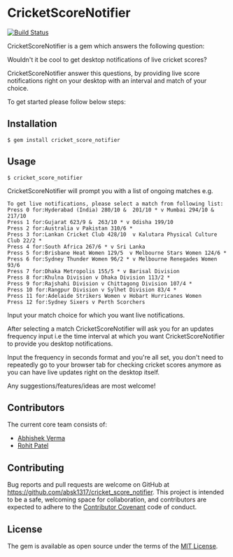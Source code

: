 # CricketScoreNotifier
[![Build Status](https://api.travis-ci.org/absk1317/cricket-score-notifier.svg?branch=master)](http://travis-ci.org/absk1317/cricket-score-notifier)

CricketScoreNotifier is a gem which answers the following question:

Wouldn't it be cool to get desktop notifications of live cricket scores?

CricketScoreNotifier answer this questions, by providing live score notifications right on your desktop with an interval and match of your choice.

To get started please follow below steps:


## Installation

    $ gem install cricket_score_notifier

## Usage

    $ cricket_score_notifier
    
CricketScoreNotifier will prompt you with a list of ongoing matches e.g.

    To get live notifications, please select a match from following list:
    Press 0 for:Hyderabad (India) 280/10 &  201/10 * v Mumbai 294/10 &  217/10
    Press 1 for:Gujarat 623/9 &  263/10 * v Odisha 199/10
    Press 2 for:Australia v Pakistan 310/6 *
    Press 3 for:Lankan Cricket Club 428/10  v Kalutara Physical Culture Club 22/2 *
    Press 4 for:South Africa 267/6 * v Sri Lanka
    Press 5 for:Brisbane Heat Women 129/5  v Melbourne Stars Women 124/6 *
    Press 6 for:Sydney Thunder Women 96/2 * v Melbourne Renegades Women 93/6
    Press 7 for:Dhaka Metropolis 155/5 * v Barisal Division
    Press 8 for:Khulna Division v Dhaka Division 113/2 *
    Press 9 for:Rajshahi Division v Chittagong Division 107/4 *
    Press 10 for:Rangpur Division v Sylhet Division 83/4 *
    Press 11 for:Adelaide Strikers Women v Hobart Hurricanes Women
    Press 12 for:Sydney Sixers v Perth Scorchers
    
Input your match choice for which you want live notifications.

After selecting a match CricketScoreNotifier will ask you for an updates frequency input i.e the time interval at which you want CricketScoreNotifier to provide you desktop notifications.

Input the frequency in seconds format and you're all set, you don't need to repeatedly go to your browser tab for checking cricket scores anymore as you can have live updates right on the desktop itself.

Any suggestions/features/ideas are most welcome!

## Contributors
   The current core team consists of:
   * [Abhishek Verma](https://github.com/absk1317)
   * [Rohit Patel](https://github.com/rohitcy)

 
## Contributing

Bug reports and pull requests are welcome on GitHub at https://github.com/absk1317/cricket_score_notifier. This project is intended to be a safe, welcoming space for collaboration, and contributors are expected to adhere to the [Contributor Covenant](http://contributor-covenant.org) code of conduct.


## License

The gem is available as open source under the terms of the [MIT License](http://opensource.org/licenses/MIT).

